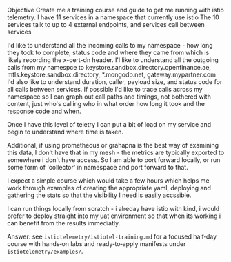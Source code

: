 
Objective
Create me a training course and guide to get me running with istio telemetry.
I have 11 services in a namespace that currently use istio
The 10 services talk to up to 4 external endpoints, and services call between services

I'd like to understand all the incoming calls to my namespace - how long they took to complete, status code and where they came from which is likely recording the x-cert-dn header.
I'l like to understand all the outgoing calls from my namespce to keystore.sandbox.directory.openfinance.ae, mtls.keystore.sandbox.directory, *.mongodb.net, gateway.mypartner.com
I'd also like to understand duration, caller, payload size, and status code for all calls between services.
If possible I'd like to trace calls across my namespace so I can graph out call paths and timings, not bothered with content, just who's calling who in what order how long it took and the response code and when.

Once I have this level of teletry I can put a bit of load on my service and begin to understand where time is taken.

Additional, if using prometheous or grahapna is the best way of examining this data, I don't have that in my mesh - the metrics are typically exported to somewhere i don't have access. So I am able to port forward locally, or run some form of 'collector' in namespace and port forward to that.

I expect a simple course which would take a few hours which helps me work through examples of creating the appropriate yaml, deploying and gathering the stats so that the visibility I need is easily accssible.

I can run things locally from scratch - i alreday have istio with kind, i would prefer to deploy straight into my uat environment so that when its working i can benefit from the results immediatly.

Answer: see `istiotelemetry/istiotel-training.md` for a focused half‑day course with hands‑on labs and ready‑to‑apply manifests under `istiotelemetry/examples/`.
